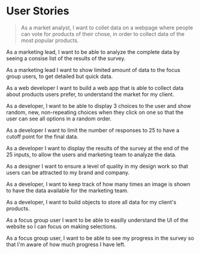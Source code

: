 # User Stories



> As a market analyst, I want to collet data on a webpage where people can vote for products of their chose, in order to collect data of the most popular products.

As a marketing lead, I want to be able to analyze the complete data by seeing a consise list of the results of the survey.

As a marketing lead I want to show limited amount of data to the focus group users, to get detailed but quick data.

As a web developer I want to build a web app that is able to collect data about products users prefer, to understand the market for my client.

As a developer, I want to be able to display 3 choices to the user and show random, new,  non-repeating choices when they click on one so that the user can see all options in a random order.

As a developer I want to limit the number of responses to 25 to have a cutoff point for the final data.

As a developer I want to display the results of the survey at the end of the 25 inputs, to allow the users and marketing team to analyze the data.

As a designer I want to ensure a level of quality in my design work so that users can be attracted to my brand and company.

As a developer, I want to keep track of how many times an image is shown to have the data available for the marketing team.

As a developer, I want to build objects to store all data for my client's products.

As a focus group user I want to be able to easilly understand the UI of the website so I can focus on making selections.

As a focus group user, I want to be able to see my progress in the survey so that I'm aware of how much progress I have left.